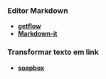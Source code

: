 ### Editor Markdown
- __[getflow](https://www.getflow.com/)__
- __[Markdown-it](https://markdown-it.github.io/)__

### Transformar texto em link
- __[soapbox](http://soapbox.github.io/linkifyjs/)__